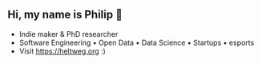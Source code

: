 ## Hi, my name is Philip 👋

- Indie maker & PhD researcher
- Software Engineering • Open Data • Data Science • Startups • esports
- Visit https://heltweg.org :)
